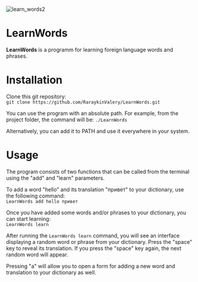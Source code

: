 ![learn_words2](https://user-images.githubusercontent.com/32908993/223927173-cb9d2d50-ccc8-43bc-8852-19ee51de61c8.gif)

# LearnWords

**LearnWords** is a programm for learning foreign language words and phrases.

# Installation
Clone this git repository:\
```git clone https://github.com/RaraykinValery/LearnWords.git```

You can use the program with an absolute path. For example, from the project folder, the command will be: `./LearnWords`

Alternatively, you can add it to PATH and use it everywhere in your system.

# Usage

The program consists of two functions that can be called from the terminal using the "add" and "learn" parameters.

To add a word "hello" and its translation "привет" to your dictionary, use the following command:\
```LearnWords add hello привет```

Once you have added some words and/or phrases to your dictionary, you can start learning:\
```LearnWords learn```

After running the `LearnWords learn` command, you will see an interface displaying a random word or phrase from your dictionary. Press the "space" key to reveal its translation. If you press the "space" key again, the next random word will appear.

Pressing "a" will allow you to open a form for adding a new word and translation to your dictionary as well.
